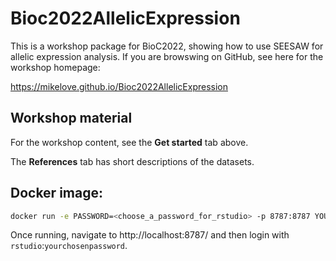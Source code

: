 # Bioc2022AllelicExpression

This is a workshop package for BioC2022, showing how to use SEESAW for
allelic expression analysis. If you are browswing on GitHub, see here
for the workshop homepage:

<https://mikelove.github.io/Bioc2022AllelicExpression>

## Workshop material

For the workshop content, see the **Get started** tab above. 

The **References** tab has short descriptions of the datasets.

## Docker image:

```sh
docker run -e PASSWORD=<choose_a_password_for_rstudio> -p 8787:8787 YOURDOCKERIMAGENAME
```

Once running, navigate to http://localhost:8787/ and then login with
`rstudio`:`yourchosenpassword`.
